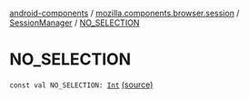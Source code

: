 [android-components](../../index.md) / [mozilla.components.browser.session](../index.md) / [SessionManager](index.md) / [NO_SELECTION](./-n-o_-s-e-l-e-c-t-i-o-n.md)

# NO_SELECTION

`const val NO_SELECTION: `[`Int`](https://kotlinlang.org/api/latest/jvm/stdlib/kotlin/-int/index.html) [(source)](https://github.com/mozilla-mobile/android-components/blob/master/components/browser/session/src/main/java/mozilla/components/browser/session/SessionManager.kt#L426)